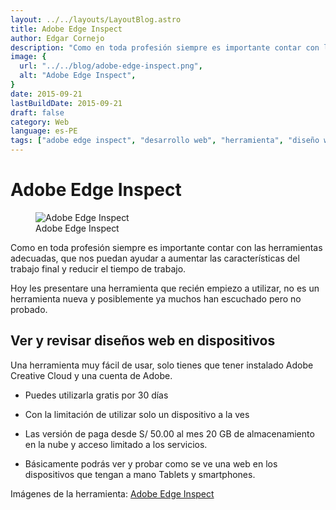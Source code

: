 ```yaml
---
layout: ../../layouts/LayoutBlog.astro
title: Adobe Edge Inspect
author: Edgar Cornejo
description: "Como en toda profesión siempre es importante contar con las herramientas adecuadas, que nos puedan ayudar a aumentar las características del trabajo final y reducir el tiempo de trabajo. Hoy les presentare una herramienta que recién empiezo a utilizar, no es un herramienta nueva y posiblemente ya muchos han escuchado pero no probado."
image: {
  url: "../../blog/adobe-edge-inspect.png",
  alt: "Adobe Edge Inspect",
}  
date: 2015-09-21
lastBuildDate: 2015-09-21
draft: false
category: Web
language: es-PE
tags: ["adobe edge inspect", "desarrollo web", "herramienta", "diseño web", "responsive design"]
---
```


# Adobe Edge Inspect

<figure>
  <img src="../../blog/adobe-edge-inspect.png" alt="Adobe Edge Inspect"/>
  <figcaption>Adobe Edge Inspect</figcaption>
</figure>

Como en toda profesión siempre es importante contar con las herramientas adecuadas, que nos puedan ayudar a aumentar las características del trabajo final y reducir el tiempo de trabajo.

Hoy les presentare una herramienta que recién empiezo a utilizar, no es un herramienta nueva y posiblemente ya muchos han escuchado pero no probado.

## Ver y revisar diseños web en dispositivos

Una herramienta muy fácil de usar, solo tienes que tener instalado Adobe Creative Cloud y una cuenta de Adobe.

- Puedes utilizarla gratis por 30 días

- Con la limitación de utilizar solo un dispositivo a la ves

- Las versión de paga desde S/ 50.00 al mes 20 GB de almacenamiento en la nube y acceso limitado a los servicios.

- Básicamente podrás ver y probar como se ve una web en los dispositivos que tengan a mano Tablets y smartphones.

Imágenes de la herramienta: <a href="http://html.adobe.com/edge/inspect/" title="Adobe Edge Inspect" target="_blank">Adobe Edge Inspect</a>